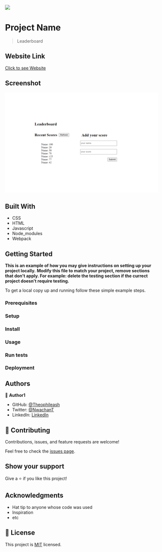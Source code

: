 ![](https://img.shields.io/badge/Microverse-blueviolet)

# Project Name

> Leaderboard

## Website Link

[Click to see Website](https://theophileaseh.github.io/)

## Screenshot

![Screenshot](./img/screenshot.png)


## Built With

- CSS
- HTML
- Javascript
- Node_modules
- Webpack


## Getting Started

**This is an example of how you may give instructions on setting up your project locally.**
**Modify this file to match your project, remove sections that don't apply. For example: delete the testing section if the currect project doesn't require testing.**


To get a local copy up and running follow these simple example steps.

### Prerequisites

### Setup

### Install

### Usage

### Run tests

### Deployment



## Authors

👤 **Author1**

- GitHub: [@Theophileash](https://github.com/Theophileaseh)
- Twitter: [@NwachanT](https://twitter.com/NwachanT)
- LinkedIn: [LinkedIn](https://linkedin.com/in/nwachan-theophile-342274172)



## 🤝 Contributing

Contributions, issues, and feature requests are welcome!

Feel free to check the [issues page](../../issues/).

## Show your support

Give a ⭐️ if you like this project!

## Acknowledgments

- Hat tip to anyone whose code was used
- Inspiration
- etc

## 📝 License

This project is [MIT](./MIT.md) licensed.
